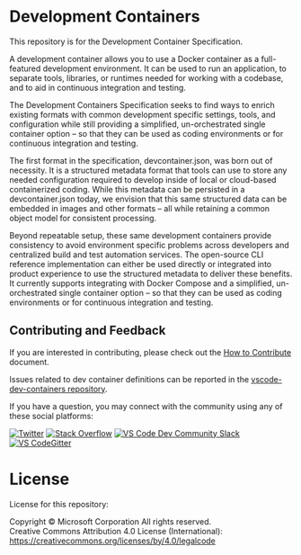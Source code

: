 # Development Containers

This repository is for the Development Container Specification.

A development container allows you to use a Docker container as a full-featured development environment. It can be used to run an application, to separate tools, libraries, or runtimes needed for working with a codebase, and to aid in continuous integration and testing.

The Development Containers Specification seeks to find ways to enrich existing formats with common development specific settings, tools, and configuration while still providing a simplified, un-orchestrated single container option – so that they can be used as coding environments or for continuous integration and testing.

The first format in the specification, devcontainer.json, was born out of necessity. It is a structured metadata format that tools can use to store any needed configuration required to develop inside of local or cloud-based containerized coding. While this metadata can be persisted in a devcontainer.json today, we envision that this same structured data can be embedded in images and other formats – all while retaining a common object model for consistent processing.

Beyond repeatable setup, these same development containers provide consistency to avoid environment specific problems across developers and centralized build and test automation services. The open-source CLI reference implementation can either be used directly or integrated into product experience to use the structured metadata to deliver these benefits. It currently supports integrating with Docker Compose and a simplified, un-orchestrated single container option – so that they can be used as coding environments or for continuous integration and testing.

## Contributing and Feedback

If you are interested in contributing, please check out the [How to Contribute](contributing.md) document.

Issues related to dev container definitions can be reported in the [vscode-dev-containers repository](https://aka.ms/vscode-dev-containers).

If you have a question, you may connect with the community using any of these social platforms:

[![Twitter](docs/images/Twitter_Social_Icon_24x24.png)](https://twitter.com/code) [![Stack Overflow](docs/images/so-image-24x24.png)](https://stackoverflow.com/questions/tagged/vscode) [![VS Code Dev Community Slack](docs/images/Slack_Mark-24x24.png)](https://aka.ms/vscode-dev-community) [![VS CodeGitter](docs/images/gitter-icon-24x24.png)](https://gitter.im/Microsoft/vscode)

# License

License for this repository:

Copyright © Microsoft Corporation All rights reserved.<br />
Creative Commons Attribution 4.0 License (International): https://creativecommons.org/licenses/by/4.0/legalcode
